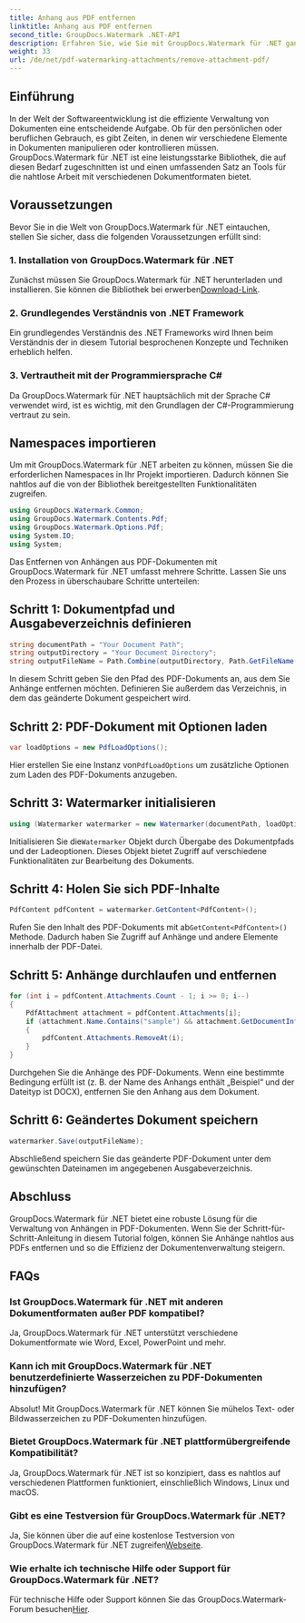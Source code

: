 ```yaml
---
title: Anhang aus PDF entfernen
linktitle: Anhang aus PDF entfernen
second_title: GroupDocs.Watermark .NET-API
description: Erfahren Sie, wie Sie mit GroupDocs.Watermark für .NET ganz einfach Anhänge aus PDF-Dokumenten entfernen. Steigern Sie die Effizienz Ihres Dokumentenmanagements.
weight: 33
url: /de/net/pdf-watermarking-attachments/remove-attachment-pdf/
---
```

## Einführung
In der Welt der Softwareentwicklung ist die effiziente Verwaltung von Dokumenten eine entscheidende Aufgabe. Ob für den persönlichen oder beruflichen Gebrauch, es gibt Zeiten, in denen wir verschiedene Elemente in Dokumenten manipulieren oder kontrollieren müssen. GroupDocs.Watermark für .NET ist eine leistungsstarke Bibliothek, die auf diesen Bedarf zugeschnitten ist und einen umfassenden Satz an Tools für die nahtlose Arbeit mit verschiedenen Dokumentformaten bietet.
## Voraussetzungen
Bevor Sie in die Welt von GroupDocs.Watermark für .NET eintauchen, stellen Sie sicher, dass die folgenden Voraussetzungen erfüllt sind:
### 1. Installation von GroupDocs.Watermark für .NET
 Zunächst müssen Sie GroupDocs.Watermark für .NET herunterladen und installieren. Sie können die Bibliothek bei erwerben[Download-Link](https://releases.groupdocs.com/Watermark/net/).
### 2. Grundlegendes Verständnis von .NET Framework
Ein grundlegendes Verständnis des .NET Frameworks wird Ihnen beim Verständnis der in diesem Tutorial besprochenen Konzepte und Techniken erheblich helfen.
### 3. Vertrautheit mit der Programmiersprache C#
Da GroupDocs.Watermark für .NET hauptsächlich mit der Sprache C# verwendet wird, ist es wichtig, mit den Grundlagen der C#-Programmierung vertraut zu sein.

## Namespaces importieren
Um mit GroupDocs.Watermark für .NET arbeiten zu können, müssen Sie die erforderlichen Namespaces in Ihr Projekt importieren. Dadurch können Sie nahtlos auf die von der Bibliothek bereitgestellten Funktionalitäten zugreifen.

```csharp
using GroupDocs.Watermark.Common;
using GroupDocs.Watermark.Contents.Pdf;
using GroupDocs.Watermark.Options.Pdf;
using System.IO;
using System;
```
Das Entfernen von Anhängen aus PDF-Dokumenten mit GroupDocs.Watermark für .NET umfasst mehrere Schritte. Lassen Sie uns den Prozess in überschaubare Schritte unterteilen:
## Schritt 1: Dokumentpfad und Ausgabeverzeichnis definieren
```csharp
string documentPath = "Your Document Path";
string outputDirectory = "Your Document Directory";
string outputFileName = Path.Combine(outputDirectory, Path.GetFileName(documentPath));
```
In diesem Schritt geben Sie den Pfad des PDF-Dokuments an, aus dem Sie Anhänge entfernen möchten. Definieren Sie außerdem das Verzeichnis, in dem das geänderte Dokument gespeichert wird.
## Schritt 2: PDF-Dokument mit Optionen laden
```csharp
var loadOptions = new PdfLoadOptions();
```
 Hier erstellen Sie eine Instanz von`PdfLoadOptions` um zusätzliche Optionen zum Laden des PDF-Dokuments anzugeben.
## Schritt 3: Watermarker initialisieren
```csharp
using (Watermarker watermarker = new Watermarker(documentPath, loadOptions))
```
 Initialisieren Sie die`Watermarker` Objekt durch Übergabe des Dokumentpfads und der Ladeoptionen. Dieses Objekt bietet Zugriff auf verschiedene Funktionalitäten zur Bearbeitung des Dokuments.
## Schritt 4: Holen Sie sich PDF-Inhalte
```csharp
PdfContent pdfContent = watermarker.GetContent<PdfContent>();
```
 Rufen Sie den Inhalt des PDF-Dokuments mit ab`GetContent<PdfContent>()` Methode. Dadurch haben Sie Zugriff auf Anhänge und andere Elemente innerhalb der PDF-Datei.
## Schritt 5: Anhänge durchlaufen und entfernen
```csharp
for (int i = pdfContent.Attachments.Count - 1; i >= 0; i--)
{
    PdfAttachment attachment = pdfContent.Attachments[i];
    if (attachment.Name.Contains("sample") && attachment.GetDocumentInfo().FileType == FileType.DOCX)
    {
        pdfContent.Attachments.RemoveAt(i);
    }
}
```
Durchgehen Sie die Anhänge des PDF-Dokuments. Wenn eine bestimmte Bedingung erfüllt ist (z. B. der Name des Anhangs enthält „Beispiel“ und der Dateityp ist DOCX), entfernen Sie den Anhang aus dem Dokument.
## Schritt 6: Geändertes Dokument speichern
```csharp
watermarker.Save(outputFileName);
```
Abschließend speichern Sie das geänderte PDF-Dokument unter dem gewünschten Dateinamen im angegebenen Ausgabeverzeichnis.

## Abschluss
GroupDocs.Watermark für .NET bietet eine robuste Lösung für die Verwaltung von Anhängen in PDF-Dokumenten. Wenn Sie der Schritt-für-Schritt-Anleitung in diesem Tutorial folgen, können Sie Anhänge nahtlos aus PDFs entfernen und so die Effizienz der Dokumentenverwaltung steigern.
## FAQs
### Ist GroupDocs.Watermark für .NET mit anderen Dokumentformaten außer PDF kompatibel?
Ja, GroupDocs.Watermark für .NET unterstützt verschiedene Dokumentformate wie Word, Excel, PowerPoint und mehr.
### Kann ich mit GroupDocs.Watermark für .NET benutzerdefinierte Wasserzeichen zu PDF-Dokumenten hinzufügen?
Absolut! Mit GroupDocs.Watermark für .NET können Sie mühelos Text- oder Bildwasserzeichen zu PDF-Dokumenten hinzufügen.
### Bietet GroupDocs.Watermark für .NET plattformübergreifende Kompatibilität?
Ja, GroupDocs.Watermark für .NET ist so konzipiert, dass es nahtlos auf verschiedenen Plattformen funktioniert, einschließlich Windows, Linux und macOS.
### Gibt es eine Testversion für GroupDocs.Watermark für .NET?
 Ja, Sie können über die auf eine kostenlose Testversion von GroupDocs.Watermark für .NET zugreifen[Webseite](https://releases.groupdocs.com/).
### Wie erhalte ich technische Hilfe oder Support für GroupDocs.Watermark für .NET?
 Für technische Hilfe oder Support können Sie das GroupDocs.Watermark-Forum besuchen[Hier](https://forum.groupdocs.com/c/watermark/19).